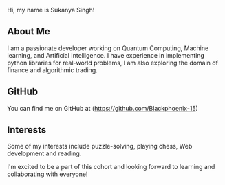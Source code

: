 Hi, my name is Sukanya Singh!

## About Me
I am a passionate developer working on Quantum Computing, Machine learning, and Artificial Intelligence. I have experience in implementing python libraries for real-world problems, I am also exploring the domain of finance and algorithmic trading.

## GitHub
You can find me on GitHub at (https://github.com/Blackphoenix-15)

## Interests
Some of my interests include puzzle-solving, playing chess, Web development and reading.

I'm excited to be a part of this cohort and looking forward to learning and collaborating with everyone!

